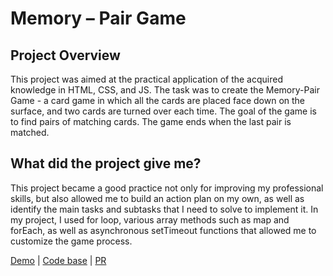 # Memory – Pair Game

## Project Overview

This project was aimed at the practical application of the acquired knowledge in HTML, CSS, and JS. The task was to create the Memory-Pair Game - a card game in which all the cards are placed face down on the surface, and two cards are turned over each time. The goal of the game is to find pairs of matching cards. The game ends when the last pair is matched.

## What did the project give me?

This project became a good practice not only for improving my professional skills, but also allowed me to build an action plan on my own, as well as identify the main tasks and subtasks that I need to solve to implement it. In my project, I used for loop, various array methods such as map and forEach, as well as asynchronous setTimeout functions that allowed me to customize the game process.

[Demo](https://chernetskyi8704.github.io/Memory-pair-game/) |
[Code base](https://github.com/chernetskyi8704/Memory-pair-game) |
[PR](https://github.com/kottans/frontend-2022-homeworks/pull/650)
